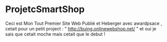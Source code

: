 # ProjetcSmartShop
Ceci est Mon Tout Premier Site Web Publié et Heberger avec awardpsace , cetait pour un petit project : " http://buing.onlinewebshop.net/   " et oui je sais que cetait moche mais cetait que le debut ! 
